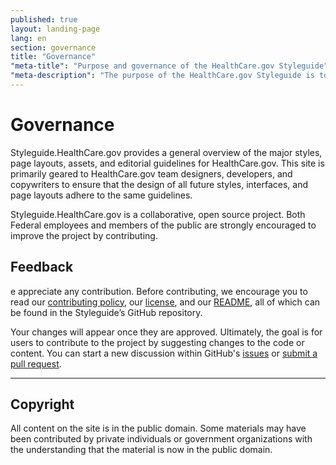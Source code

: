 ```yaml
---
published: true
layout: landing-page
lang: en
section: governance
title: "Governance"
"meta-title": "Purpose and governance of the HealthCare.gov Styleguide"
"meta-description": "The purpose of the HealthCare.gov Styleguide is to centralize design, development, and editorial features used for HealthCare.gov.  It also serves to make assets publicly available in keeping with digital government strategy objectives as defined by the Federal Government."
---
```


# Governance

<div class="intro">
 Styleguide.HealthCare.gov provides a general overview of the major styles, page layouts, assets, and editorial guidelines for HealthCare.gov.   This site is primarily geared to HealthCare.gov team designers, developers, and copywriters to ensure that the design of all future styles, interfaces, and page layouts adhere to the same guidelines. </div>

<div class="hr"></div>

Styleguide.HealthCare.gov is a collaborative, open source project. Both Federal employees and members of the public are strongly encouraged to improve the project by contributing. 

## Feedback

e appreciate any contribution. Before contributing, we encourage you to read our [contributing policy](https://github.com/CMSgov/cmsgov.github.io/blob/master/CONTRIBUTING.md), our [license](https://github.com/CMSgov/cmsgov.github.io/blob/master/LICENSE.md), and our [README](https://github.com/CMSgov/cmsgov.github.io/blob/master/README.md), all of which can be found in the Styleguide’s GitHub repository.

Your changes will appear once they are approved. Ultimately, the goal is for users to contribute to the project by suggesting changes to the code or content.   You can start a new discussion within GitHub's [issues](https://github.com/CMSgov/cmsgov.github.io/issues) or [submit a pull request]( https://help.github.com/articles/creating-a-pull-request/).

<hr>

## Copyright

All content on the site is in the public domain. Some materials may have been contributed by private individuals or government organizations with the understanding that the material is now in the public domain.